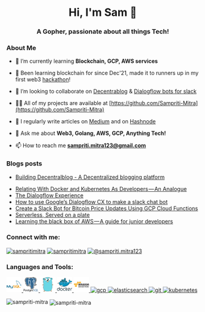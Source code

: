 <h1 align="center">Hi, I'm Sam 👋 </h1>
<h3 align="center">A Gopher, passionate about all things Tech!</h3>

### About Me
- 🌱 I’m currently learning **Blockchain, GCP, AWS services**

- 💸 Been learning blockchain for since Dec'21, made it to runners up in my first web3 [hackathon](https://townhall.hashnode.com/thirdweb-x-hashnode-hackathon-winners)!

- 👯 I’m looking to collaborate on [Decentrablog](https://github.com/Sampriti-Mitra/Decentrablog) & [Dialogflow bots for slack](https://github.com/Sampriti-Mitra/dialogflow-slack-sdk)

- 👨‍💻 All of my projects are available at [https://github.com/Sampriti-Mitra](https://github.com/Sampriti-Mitra)

- 📝 I regularly write articles on [Medium](https://medium.com/@sampriti.mitra123) and on [Hashnode](https://sampritimitra.hashnode.dev/)

- 💬 Ask me about **Web3, Golang, AWS, GCP, Anything Tech!**

- 📫 How to reach me **sampriti.mitra123@gmail.com**

### Blogs posts
- [Building Decentralblog - A Decentralized blogging platform](https://sampritimitra.hashnode.dev/buidling-decentrablog-the-decentralized-blogging-experience)
<!-- BLOG-POST-LIST:START -->
- [Relating With Docker and Kubernetes As Developers — An Analogue](https://betterprogramming.pub/relating-with-docker-and-kubernetes-as-developers-an-analogue-5e662b1f817b?source=rss-354cb6439702------2)
- [The Dialogflow Experience](https://medium.com/google-cloud/the-dialogflow-experience-1a19e64187bd?source=rss-354cb6439702------2)
- [How to use Google’s Dialogflow CX to make a slack chat bot](https://levelup.gitconnected.com/how-to-use-googles-dialogflow-cx-to-make-a-slack-chat-bot-9fe3e8ca2fcf?source=rss-354cb6439702------2)
- [Create a Slack Bot for Bitcoin Price Updates Using GCP Cloud Functions](https://betterprogramming.pub/create-a-slack-bot-for-bitcoin-price-updates-using-gcp-cloud-functions-a672fc34287c?source=rss-354cb6439702------2)
- [Serverless, Served on a plate](https://levelup.gitconnected.com/serverless-served-on-a-plate-93af93afbe49?source=rss-354cb6439702------2)
- [Learning the black box of AWS — A guide for junior developers](https://levelup.gitconnected.com/learning-the-black-box-of-aws-a-guide-for-junior-developers-70bc666f958?source=rss-354cb6439702------2)
<!-- BLOG-POST-LIST:END -->

<h3 align="left">Connect with me:</h3>
<p align="left">
<a href="https://dev.to/sampritimitra" target="blank"><img align="center" src="https://cdn.jsdelivr.net/npm/simple-icons@3.0.1/icons/dev-dot-to.svg" alt="sampritimitra" height="30" width="40" /></a>
<a href="https://linkedin.com/in/sampritimitra" target="blank"><img align="center" src="https://raw.githubusercontent.com/rahuldkjain/github-profile-readme-generator/master/src/images/icons/Social/linked-in-alt.svg" alt="sampritimitra" height="30" width="40" /></a>
<a href="https://medium.com/@sampriti.mitra123" target="blank"><img align="center" src="https://raw.githubusercontent.com/rahuldkjain/github-profile-readme-generator/master/src/images/icons/Social/medium.svg" alt="@sampriti.mitra123" height="30" width="40" /></a>
</p>

<h3 align="left">Languages and Tools:</h3>
<p align="left"> <a href="https://www.mysql.com/" target="_blank"> <img src="https://raw.githubusercontent.com/devicons/devicon/master/icons/mysql/mysql-original-wordmark.svg" alt="mysql" width="40" height="40"/> </a> <a href="https://www.postgresql.org" target="_blank"> <img src="https://raw.githubusercontent.com/devicons/devicon/master/icons/postgresql/postgresql-original-wordmark.svg" alt="postgresql" width="40" height="40"/> </a> <a href="https://golang.org" target="_blank"> <img src="https://raw.githubusercontent.com/devicons/devicon/master/icons/go/go-original.svg" alt="go" width="40" height="40"/> </a> <a href="https://www.docker.com/" target="_blank"> <img src="https://raw.githubusercontent.com/devicons/devicon/master/icons/docker/docker-original-wordmark.svg" alt="docker" width="40" height="40"/> </a> <a href="https://aws.amazon.com" target="_blank"> <img src="https://raw.githubusercontent.com/devicons/devicon/master/icons/amazonwebservices/amazonwebservices-original-wordmark.svg" alt="aws" width="40" height="40"/> </a> <a href="https://cloud.google.com" target="_blank"> <img src="https://www.vectorlogo.zone/logos/google_cloud/google_cloud-icon.svg" alt="gcp" width="40" height="40"/> </a> <a href="https://www.elastic.co" target="_blank"> <img src="https://www.vectorlogo.zone/logos/elastic/elastic-icon.svg" alt="elasticsearch" width="40" height="40"/> </a>  <a href="https://git-scm.com/" target="_blank"> <img src="https://www.vectorlogo.zone/logos/git-scm/git-scm-icon.svg" alt="git" width="40" height="40"/> </a> <a href="https://kubernetes.io" target="_blank"> <img src="https://www.vectorlogo.zone/logos/kubernetes/kubernetes-icon.svg" alt="kubernetes" width="40" height="40"/> </a> </p>

<p><img align="left" src="https://github-readme-stats.vercel.app/api/top-langs?username=sampriti-mitra&show_icons=true&locale=en&layout=compact" alt="sampriti-mitra" /></p>

<p>&nbsp;<img align="center" src="https://github-readme-stats.vercel.app/api?username=sampriti-mitra&show_icons=true&locale=en" alt="sampriti-mitra" /></p>

